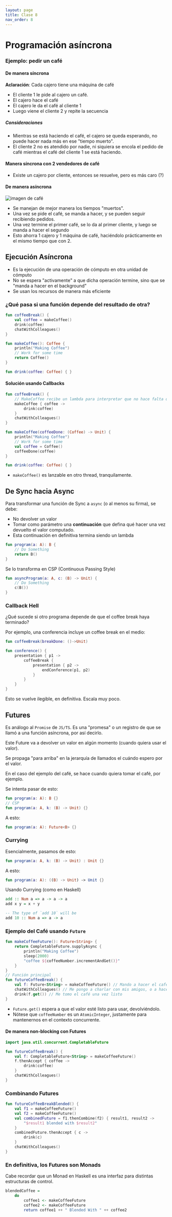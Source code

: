 ```yaml
---
layout: page
title: Clase 8
nav_order: 8
---
```

# Programación asíncrona

### Ejemplo: pedir un café

#### De manera síncrona

**Aclaración**: Cada cajero tiene una máquina de café

- El cliente 1 le pide al cajero un café.
- El cajero hace el café
- El cajero le da el café al cliente 1
- Luego viene el cliente 2 y repite la secuencia

##### Consideraciones

- Mientras se está haciendo el café, el cajero se queda esperando, no puede hacer nada más en ese "tiempo muerto".
- El cliente 2 no es atendido por nadie, ni siquiera se encola el pedido de café mientras el café del cliente 1 se está
  haciendo.

#### Manera síncrona con 2 vendedores de café

- Existe un cajero por cliente, entonces se resuelve, pero es más caro (?)

#### De manera asíncrona

![imagen de café](asynch_coffee.png)

- Se manejan de mejor manera los tiempos "muertos".
- Una vez se pide el café, se manda a hacer, y se pueden seguir recibiendo pedidos.
- Una vez termine el primer café, se lo da al primer cliente, y luego se manda a hacer el segundo
- Esto ahorra 1 cajero y 1 máquina de café, haciéndolo prácticamente en el mismo tiempo que con 2.

## Ejecución Asíncrona

- Es la ejecución de una operación de cómputo en otra unidad de cómputo
- No se espera "activamente" a que dicha operación termine, sino que se "manda a hacer en el background"
- Se usan los recursos de manera más eficiente

### ¿Qué pasa si una función depende del resultado de otra?

```kotlin
fun coffeeBreak() {
    val coffee = makeCoffee()
    drink(coffee)
    chatWithColleagues()
}

fun makeCoffee(): Coffee {
    println("Making Coffee")
    // Work for some time
    return Coffee()
}

fun drink(coffee: Coffee) { }
```

#### Solución usando Callbacks

```kotlin
fun coffeeBreak() {
    // MakeCoffee recibe un lambda para interpretar que no hace falta quedarse esperando a que termine
    makeCoffee { coffee ->
        drink(coffee)
    }
    chatWithColleagues()
}

fun makeCoffee(coffeeDone: (Coffee) -> Unit) {
    println("Making Coffee")
    // Work for some time
    val coffee = Coffee()
    coffeeDone(coffee)
}

fun drink(coffee: Coffee) { }
```

- `makeCoffee()` es lanzable en otro thread, tranquilamente.

## De Sync hacia Async

Para transformar una función de Sync a `async` (o al menos su firma), se debe:

- No devolver un valor
- Tomar como parámetro una **continuación** que defina qué hacer una vez devuelto el valor computado.
- Esta continuación en definitiva termina siendo un lambda

```kotlin
fun program(a: A): B { 
    // Do Something
    return B()
}
```

Se lo transforma en CSP (Continuous Passing Style)

```kotlin
fun asyncProgram(a: A, c: (B) -> Unit) {
    // Do Something
    c(B())
}
```

### Callback Hell

¿Qué sucede si otro programa depende de que el coffee break haya terminado?

Por ejemplo, una conferencia incluye un coffee break en el medio:

```kotlin
fun coffeeBreak(breakDone: ()->Unit)
```

```kotlin
fun conference() {
    presentation { p1 ->
        coffeeBreak {
            presentation { p2 ->
                endConference(p1, p2)
            }
        }
    }
}
```

Esto se vuelve ilegible, en definitiva. Escala muy poco.

## Futures

Es análogo al `Promise` de `JS/TS`. Es una "promesa" o un registro de que se llamó a una función asíncrona, por así
decirlo.

Este Future va a devolver un valor en algún momento (cuando quiera usar el valor).

Se propaga "para arriba" en la jerarquía de llamados el cuándo espero por el valor.

En el caso del ejemplo del café, se hace cuando quiera tomar el café, por ejemplo.

Se intenta pasar de esto:

```kotlin
fun program(a: A): B {}
// CSP
fun program(a: A, k: (B) -> Unit) {}

```

A esto:

```kotlin 
fun program(a: A): Future<B> {}
```

### Currying

Esencialmente, pasamos de esto:

```kotlin
fun program(a: A, k: (B) -> Unit) : Unit {}
```

A esto:

```kotlin
fun program(a: A): ((B) -> Unit) -> Unit {}

```

Usando Currying (como en Haskell)

```haskell
add :: Num a => a -> a -> a
add x y = x + y

-- The type of `add 10` will be
add 10 :: Num a => a -> a
```

### Ejemplo del Café usando `Future`

```kotlin
fun makeCoffeeFuture(): Future<String> {
    return CompletableFuture.supplyAsync {
        println("Making Coffee")
        sleep(2000)
        "coffee ${coffeeNumber.incrementAndGet()}"
    }
}
// Función principal
fun futureCoffeeBreak() {
    val f: Future<String> = makeCoffeeFuture() // Mando a hacer el café
    chatWithColleagues() // Me pongo a charlar con mis amigos, o a hacer otra cosa
    drink(f.get()) // Me tomo el café una vez listo
}
```

- `Future.get()` espera a que el valor esté listo para usar, devolviéndolo.
- Nótese que `coffeeNumber` es un `AtomicInteger`, justamente para mantenernos en el contexto concurrente.

#### De manera non-blocking con Futures

```kotlin
import java.util.concurrent.CompletableFuture

fun futureCoffeeBreak() {
    val f: CompletableFuture<String> = makeCoffeeFuture()
    f.thenAccept { coffee ->
        drink(coffee)
    }
    chatWithColleagues()
}
```

### Combinando Futures

```kotlin
fun futureCoffeeBreakBlended() {
    val f1 = makeCoffeeFuture()
    val f2 = makeCoffeeFuture()
    val combinedFuture = f1.thenCombine(f2) { result1, result2 ->
        "$result1 blended with $result2"
    }
    combinedFuture.thenAccept { c ->
        drink(c)
    }
    chatWithColleagues()
}
```

### En definitiva, los Futures son Monads
Cabe recordar que un Monad en Haskell es una interfaz para
distintas estructuras de control.

```haskell
blendedCoffee = 
    do 
        coffee1 <- makeCoffeeFuture 
        coffee2 <- makeCoffeeFuture
        return coffee1 ++ " Blended With " ++ coffee2 
```


